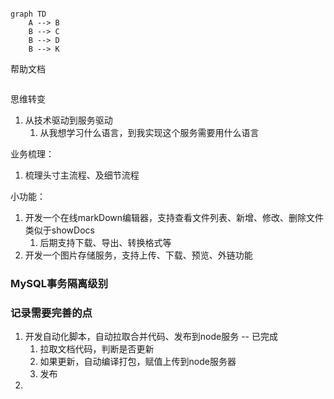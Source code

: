 

```mermaid

graph TD
	A --> B
	B --> C
	B --> D
	B --> K

```


<a :href="$withBase('/help.puml')">帮助文档</a>

<img :src="$withBase('/img/image-20220129174647855.png')">





思维转变

1. 从技术驱动到服务驱动
   1. 从我想学习什么语言，到我实现这个服务需要用什么语言

业务梳理：

1. 梳理头寸主流程、及细节流程

小功能：

1. 开发一个在线markDown编辑器，支持查看文件列表、新增、修改、删除文件 类似于showDocs
   1. 后期支持下载、导出、转换格式等
2. 开发一个图片存储服务，支持上传、下载、预览、外链功能





### MySQL事务隔离级别



### 记录需要完善的点

1. 开发自动化脚本，自动拉取合并代码、发布到node服务 			-- 已完成
   1. 拉取文档代码，判断是否更新 
   2. 如果更新，自动编译打包，赋值上传到node服务器
   3. 发布
2. 

